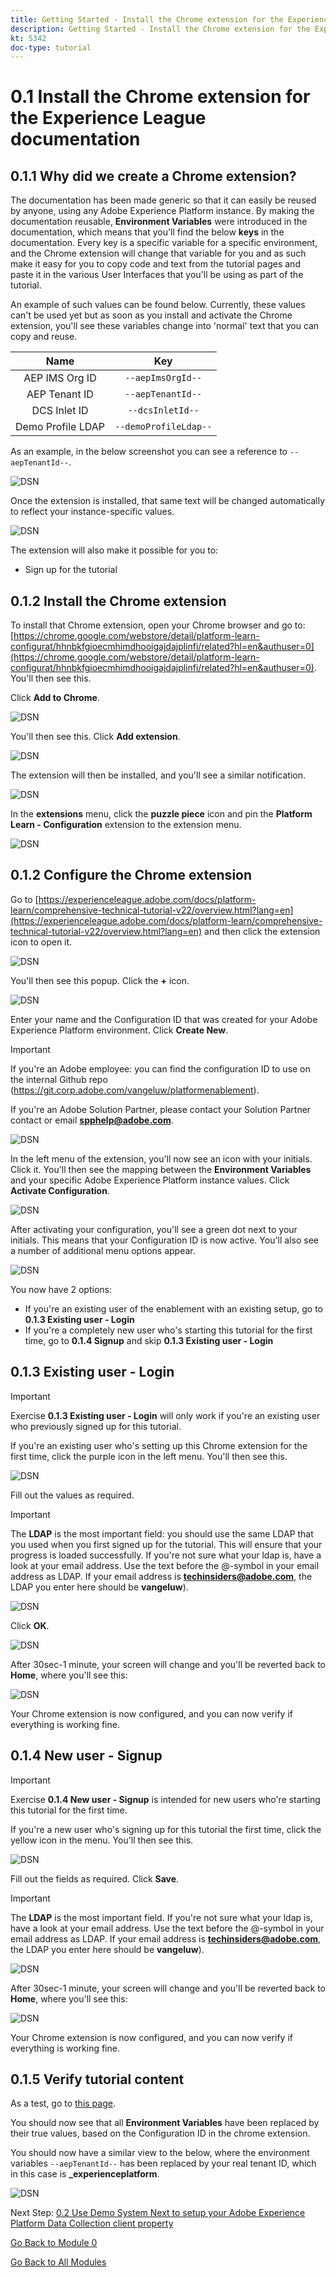 ```yaml
---
title: Getting Started - Install the Chrome extension for the Experience League documentation
description: Getting Started - Install the Chrome extension for the Experience League documentation
kt: 5342
doc-type: tutorial
---
```

# 0.1 Install the Chrome extension for the Experience League documentation

## 0.1.1 Why did we create a Chrome extension?

The documentation has been made generic so that it can easily be reused by anyone, using any Adobe Experience Platform instance. 
By making the documentation reusable, **Environment Variables** were introduced in the documentation, which means that you'll find the below **keys** in the documentation. Every key is a specific variable for a specific environment, and the Chrome extension will change that variable for you and as such make it easy for you to copy code and text from the tutorial pages and paste it in the various User Interfaces that you'll be using as part of the tutorial.

An example of such values can be found below. Currently, these values can't be used yet but as soon as you install and activate the Chrome extension, you'll see these variables change into 'normal' text that you can copy and reuse.

| Name     | Key | 
|:-------------:| :---------------:|
| AEP IMS Org ID         | `--aepImsOrgId--` |
| AEP Tenant ID         | `--aepTenantId--` |
| DCS Inlet ID         | `--dcsInletId--` | 
| Demo Profile LDAP        | `--demoProfileLdap--` | 

As an example, in the below screenshot you can see a reference to `--aepTenantId--`.

![DSN](./images/mod7before.png)

Once the extension is installed, that same text will be changed automatically to reflect your instance-specific values.

![DSN](./images/mod7.png)

The extension will also make it possible for you to:

- Sign up for the tutorial

## 0.1.2 Install the Chrome extension

To install that Chrome extension, open your Chrome browser and go to: [https://chrome.google.com/webstore/detail/platform-learn-configurat/hhnbkfgioecmhimdhooigajdajplinfi/related?hl=en&authuser=0](https://chrome.google.com/webstore/detail/platform-learn-configurat/hhnbkfgioecmhimdhooigajdajplinfi/related?hl=en&authuser=0). You'll then see this. 

Click **Add to Chrome**. 

![DSN](./images/c2.png)

You'll then see this. Click **Add extension**.

![DSN](./images/c3.png)

The extension will then be installed, and you'll see a similar notification.

![DSN](./images/c4.png)

In the **extensions** menu, click the **puzzle piece** icon and pin the **Platform Learn - Configuration** extension to the extension menu.

![DSN](./images/c6.png)

## 0.1.2 Configure the Chrome extension

Go to [https://experienceleague.adobe.com/docs/platform-learn/comprehensive-technical-tutorial-v22/overview.html?lang=en](https://experienceleague.adobe.com/docs/platform-learn/comprehensive-technical-tutorial-v22/overview.html?lang=en) and then click the extension icon to open it.

![DSN](./images/tuthome.png)

You'll then see this popup. Click the **+** icon.

![DSN](./images/c7.png)

Enter your name and the Configuration ID that was created for your Adobe Experience Platform environment. Click **Create New**.

>[!IMPORTANT]
>
>If you're an Adobe employee: you can find the configuration ID to use on the internal Github repo (https://git.corp.adobe.com/vangeluw/platformenablement).
>
>If you're an Adobe Solution Partner, please contact your Solution Partner contact or email **spphelp@adobe.com**.

![DSN](./images/c8.png)

In the left menu of the extension, you'll now see an icon with your initials. Click it. You'll then see the mapping between the **Environment Variables** and your specific Adobe Experience Platform instance values. Click **Activate Configuration**.

![DSN](./images/c9.png)

After activating your configuration, you'll see a green dot next to your initials. This means that your Configuration ID is now active. You'll also see a number of additional menu options appear.

![DSN](./images/c10.png)

You now have 2 options:

- If you're an existing user of the enablement with an existing setup, go to **0.1.3 Existing user - Login** 
- If you're a completely new user who's starting this tutorial for the first time, go to **0.1.4 Signup** and skip **0.1.3 Existing user - Login**

## 0.1.3 Existing user - Login

>[!IMPORTANT]
>
>Exercise **0.1.3 Existing user - Login** will only work if you're an existing user who previously signed up for this tutorial.

If you're an existing user who's setting up this Chrome extension for the first time, click the purple icon in the left menu. You'll then see this.

![DSN](./images/chromeret1.png)

Fill out the values as required. 

>[!IMPORTANT]
>
>The **LDAP** is the most important field: you should use the same LDAP that you used when you first signed up for the tutorial. This will ensure that your progress is loaded successfully. If you're not sure what your ldap is, have a look at your email address. Use the text before the @-symbol in your email address as LDAP. If your email address is **techinsiders@adobe.com**, the LDAP you enter here should be **vangeluw**).

![DSN](./images/chromeret2.png)

Click **OK**.

![DSN](./images/chromeret3.png)

After 30sec-1 minute, your screen will change and you'll be reverted back to **Home**, where you'll see this:

![DSN](./images/chromeret4.png)

Your Chrome extension is now configured, and you can now verify if everything is working fine.

## 0.1.4 New user - Signup

>[!IMPORTANT]
>
>Exercise **0.1.4 New user - Signup** is intended for new users who're starting this tutorial for the first time.

If you're a new user who's signing up for this tutorial the first time, click the yellow icon in the menu. You'll then see this.

![DSN](./images/c11.png)

Fill out the fields as required. Click **Save**.

>[!IMPORTANT]
>
>The **LDAP** is the most important field. If you're not sure what your ldap is, have a look at your email address. Use the text before the @-symbol in your email address as LDAP. If your email address is **techinsiders@adobe.com**, the LDAP you enter here should be **vangeluw**).

![DSN](./images/chrome1.png)

After 30sec-1 minute, your screen will change and you'll be reverted back to **Home**, where you'll see this:

![DSN](./images/chrome2.png)

Your Chrome extension is now configured, and you can now verify if everything is working fine.

## 0.1.5 Verify tutorial content

As a test, go to [this page](https://experienceleague.adobe.com/docs/platform-learn/comprehensive-technical-tutorial-v22/module4/ex3.html?lang=en).

You should now see that all **Environment Variables** have been replaced by their true values, based on the Configuration ID in the chrome extension.

You should now have a similar view to the below, where the environment variables `--aepTenantId--` has been replaced by your real tenant ID, which in this case is **_experienceplatform**. 

![DSN](./images/c12.png)

Next Step: [0.2 Use Demo System Next to setup your Adobe Experience Platform Data Collection client property](./ex2.md)

[Go Back to Module 0](./getting-started.md)

[Go Back to All Modules](./../../../overview.md)
